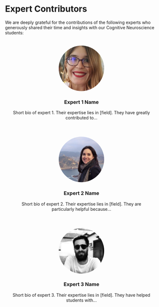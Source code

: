 # Expert Contributors

We are deeply grateful for the contributions of the following experts who generously shared their time and insights with our Cognitive Neuroscience students:

<div style="display: flex; flex-wrap: wrap; justify-content: center;">

  <div style="margin: 20px; text-align: center;">
    <img src="assets/experts/palenciano.jpg" alt="Expert 1" style="width: 150px; height: 150px; border-radius: 50%; object-fit: cover;">
    <h3>Expert 1 Name</h3>
    <p>Short bio of expert 1. Their expertise lies in [field]. They have greatly contributed to...</p>
  </div>

   <div style="margin: 20px; text-align: center;">
    <img src="assets/experts/martin.jpg" alt="Expert 2" style="width: 150px; height: 150px; border-radius: 50%; object-fit: cover;">
    <h3>Expert 2 Name</h3>
    <p>Short bio of expert 2. Their expertise lies in [field]. They are particularly helpful because...</p>
  </div>

  <div style="margin: 20px; text-align: center;">
    <img src="assets/experts/gonzalez.jpg" alt="Expert 3" style="width: 150px; height: 150px; border-radius: 50%; object-fit: cover;">
    <h3>Expert 3 Name</h3>
      <p>Short bio of expert 3. Their expertise lies in [field]. They have helped students with...</p>
  </div>

  </div>